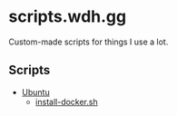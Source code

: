 # scripts.wdh.gg
Custom-made scripts for things I use a lot.

## Scripts
- [Ubuntu](/ubuntu)
  - [install-docker.sh](/ubuntu/install-docker.sh)
